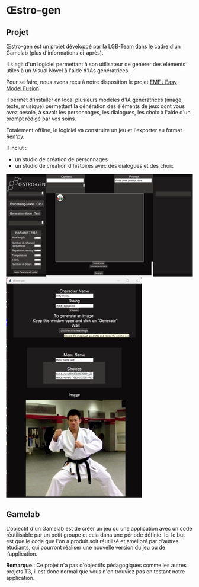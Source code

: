 # Œstro-gen


## Projet

Œstro-gen est un projet développé par la LGB-Team dans le cadre d'un Gamelab (plus d'informations ci-après).

Il s'agit d'un logiciel permettant à son utilisateur de générer des éléments utiles à un Visual Novel à l'aide d'IAs génératrices. 

Pour se faire, nous avons reçu à notre disposition le projet [EMF : Easy Model Fusion](https://github.com/easy-model-fusion)

Il permet d'installer en local plusieurs modèles d'IA génératrices (image, texte, musique) permettant la génération des éléments de jeux dont vous avez besoin, à savoir les personnages, les dialogues, les choix à l'aide d'un prompt rédigé par vos soins.

Totalement offline, le logiciel va construire un jeu et l'exporter au format [Ren'py](https://www.renpy.org/).


Il inclut :  
- un studio de création de personnages
- un studio de création d'histoires avec des dialogues et des choix

![Image d'illustration de la fenêtre principale](/images/mainWindow.png)
![Image d'illustration d'un dialogue](/images/dialog.png)

## Gamelab

L'objectif d'un Gamelab est de créer un jeu ou une application avec un code réutilisable par un petit groupe et cela dans une période définie.
Ici le but est que le code que l'on a produit soit réutilisé et amélioré par d'autres étudiants, qui pourront réaliser une nouvelle version du jeu ou de l'application.

**Remarque** : Ce projet n'a pas d'objectifs pédagogiques comme les autres projets T3, il est donc normal que vous n'en trouviez pas en testant notre application.